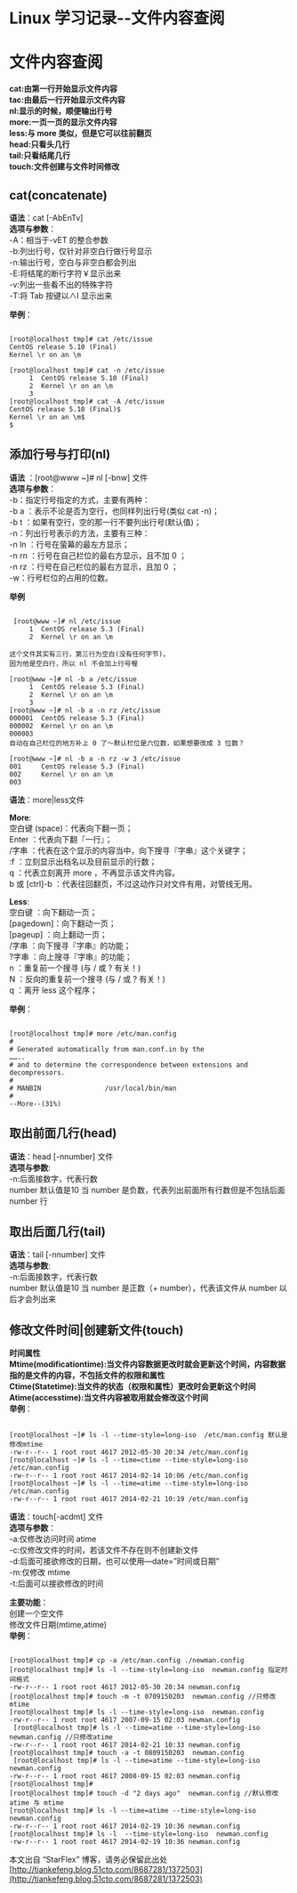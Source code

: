 # Linux 学习记录--文件内容查阅

# 文件内容查阅

**cat:由第一行开始显示文件内容**  
**tac:由最后一行开始显示文件内容**  
**nl:显示的时候，顺便输出行号**  
**more:一页一页的显示文件内容**  
**less:与 more 类似，但是它可以往前翻页**  
**head:只看头几行**  
**tail:只看结尾几行**  
**touch:文件创建与文件时间修改**  

## cat(concatenate) 
 
**语法**：cat [-AbEnTv]  
**选项与参数**：  
-A：相当于-vET 的整合参数  
-b:列出行号，仅针对非空白行做行号显示  
-n:输出行号，空白与非空白都会列出  
-E:将结尾的断行字符￥显示出来  
-v:列出一些看不出的特殊字符  
-T:将 Tab 按键以∧I 显示出来  
 
**举例**：

```
  
[root@localhost tmp]# cat /etc/issue
CentOS release 5.10 (Final)
Kernel \r on an \m

[root@localhost tmp]# cat -n /etc/issue
     1  CentOS release 5.10 (Final)
     2  Kernel \r on an \m
     3
[root@localhost tmp]# cat -A /etc/issue
CentOS release 5.10 (Final)$
Kernel \r on an \m$
$  
```

## 添加行号与打印(nl)   
 
**语法** ：[root@www ~]# nl [-bnw] 文件  
**选项与参数**：  
-b：指定行号指定的方式，主要有两种：  
     -b a ：表示不论是否为空行，也同样列出行号(类似 cat -n)；  
     -b t ：如果有空行，空的那一行不要列出行号(默认值)；  
-n：列出行号表示的方法，主要有三种：  
     -n ln ：行号在萤幕的最左方显示；   
     -n rn ：行号在自己栏位的最右方显示，且不加 0 ；  
     -n rz ：行号在自己栏位的最右方显示，且加 0 ；  
-w：行号栏位的占用的位数。  
 
**举例**

```
  
 [root@www ~]# nl /etc/issue
     1  CentOS release 5.3 (Final)
     2  Kernel \r on an \m

这个文件其实有三行，第三行为空白(没有任何字节)，  
因为他是空白行，所以 nl 不会加上行号喔  

[root@www ~]# nl -b a /etc/issue
     1  CentOS release 5.3 (Final)
     2  Kernel \r on an \m
     3
[root@www ~]# nl -b a -n rz /etc/issue
000001  CentOS release 5.3 (Final)
000002  Kernel \r on an \m
000003
自动在自己栏位的地方补上 0 了～默认栏位是六位数，如果想要改成 3 位数？  

[root@www ~]# nl -b a -n rz -w 3 /etc/issue
001     CentOS release 5.3 (Final)
002     Kernel \r on an \m
003
```
 
**语法**：more|less文件  
 
**More**:  
空白键 (space)：代表向下翻一页；  
Enter        ：代表向下翻『一行』；  
/字串        ：代表在这个显示的内容当中，向下搜寻『字串』这个关键字；  
:f           ：立刻显示出档名以及目前显示的行数；  
q            ：代表立刻离开 more ，不再显示该文件内容。  
b 或 [ctrl]-b ：代表往回翻页，不过这动作只对文件有用，对管线无用。  
 
**Less**:  
空白键    ：向下翻动一页；  
[pagedown]：向下翻动一页；  
[pageup]  ：向上翻动一页；  
/字串     ：向下搜寻『字串』的功能；  
?字串     ：向上搜寻『字串』的功能；  
n        ：重复前一个搜寻 (与 / 或 ? 有关！)  
N        ：反向的重复前一个搜寻 (与 / 或 ? 有关！)  
q        ：离开 less 这个程序；  

**举例**：  

```

[root@localhost tmp]# more /etc/man.config 
#
# Generated automatically from man.conf.in by the
……..
# and to determine the correspondence between extensions and decompressors.
#
# MANBIN                /usr/local/bin/man
#
--More--(31%) 
```
 
## 取出前面几行(head)  
 
**语法**：head [-nnumber] 文件  
**选项与参数**:  
-n:后面接数字，代表行数  
number 默认值是10 当 number 是负数，代表列出前面所有行数但是不包括后面 number 行  
 
## 取出后面几行(tail)  
**语法**：tail [-nnumber] 文件  
**选项与参数**:  
-n:后面接数字，代表行数  
number 默认值是10 当 number 是正数（+ number），代表该文件从 number 以后才会列出来  
 
## 修改文件时间|创建新文件(touch)  
 
**时间属性  
Mtime(modificationtime):当文件内容数据更改时就会更新这个时间，内容数据指的是文件的内容，不包括文件的权限和属性  
Ctime(Statetime):当文件的状态（权限和属性）更改时会更新这个时间  
Atime(accesstime):当文件内容被取用就会修改这个时间  
举例**： 

```
 
[root@localhost ~]# ls -l --time-style=long-iso  /etc/man.config 默认是修改mtime
-rw-r--r-- 1 root root 4617 2012-05-30 20:34 /etc/man.config
[root@localhost ~]# ls -l --time=ctime --time-style=long-iso  /etc/man.config
-rw-r--r-- 1 root root 4617 2014-02-14 10:06 /etc/man.config
[root@localhost ~]# ls -l --time=atime --time-style=long-iso  /etc/man.config
-rw-r--r-- 1 root root 4617 2014-02-21 10:19 /etc/man.config
``` 
 
**语法**：touch[-acdmt] 文件  
**选项与参数**：  
-a:仅修改访问时间 atime  
-c:仅修改文件的时间，若该文件不存在则不创建新文件  
-d:后面可接欲修改的日期，也可以使用—date=”时间或日期”  
-m:仅修改 mtime  
-t:后面可以接欲修改的时间   
 
**主要功能**：  
创建一个空文件  
修改文件日期(mtime,atime)  
**举例**：

```
  
[root@localhost tmp]# cp -a /etc/man.config ./newman.config
[root@localhost tmp]# ls -l --time-style=long-iso  newman.config 指定时间格式
-rw-r--r-- 1 root root 4617 2012-05-30 20:34 newman.config
[root@localhost tmp]# touch -m -t 0709150203  newman.config //只修改mtime
[root@localhost tmp]# ls -l --time-style=long-iso  newman.config
-rw-r--r-- 1 root root 4617 2007-09-15 02:03 newman.config
 [root@localhost tmp]# ls -l --time=atime --time-style=long-iso  newman.config //只修改atime
-rw-r--r-- 1 root root 4617 2014-02-21 10:33 newman.config
[root@localhost tmp]# touch -a -t 0809150203  newman.config 
 [root@localhost tmp]# ls -l --time=atime --time-style=long-iso  newman.config
-rw-r--r-- 1 root root 4617 2008-09-15 02:03 newman.config
[root@localhost tmp]# 
[root@localhost tmp]# touch -d "2 days ago"  newman.config //默认修改atime 与 mtime
[root@localhost tmp]# ls -l --time=atime --time-style=long-iso  newman.config
-rw-r--r-- 1 root root 4617 2014-02-19 10:36 newman.config
[root@localhost tmp]# ls -l  --time-style=long-iso  newman.config
-rw-r--r-- 1 root root 4617 2014-02-19 10:36 newman.config
```

本文出自 “StarFlex” 博客，请务必保留此出处[http://tiankefeng.blog.51cto.com/8687281/1372503](http://tiankefeng.blog.51cto.com/8687281/1372503)
